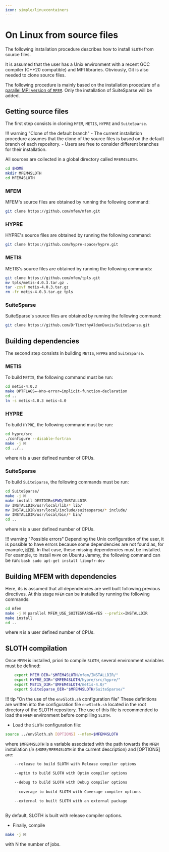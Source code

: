 ```yaml
---
icon: simple/linuxcontainers
---
```


# On Linux from source files

The following installation procedure describes how to install `SLOTH` from source files. 

It is assumed that the user has a Unix environment with a recent GCC compiler (C++20 compatible) and MPI libraries. Obviously, Git is also needed to clone source files.

The following procedure is mainly based on the installation procedure of a [parallel MPI version of `MFEM`](https://mfem.org/building/). 
Only the installation of SuiteSparse will be added.


## __Getting source files__

The first step consists in cloning `MFEM`, `METIS`, `HYPRE` and `SuiteSparse`.

!!! warning "Clone of the default branch"
    - The current installation procedure assumes that the clone of the source files is based on the default branch of each repository.
    - Users are free to consider different branches for their installation.

All sources are collected in a global directory called `MFEM4SLOTH`. 

```bash
cd $HOME
mkdir MFEM4SLOTH
cd MFEM4SLOTH
```

### MFEM
MFEM's source files are obtained by running the following command:

```bash
git clone https://github.com/mfem/mfem.git
```

### HYPRE
HYPRE's source files are obtained by running the following command:

```bash
git clone https://github.com/hypre-space/hypre.git
```

### METIS
METIS's source files are obtained by running the following commands:

```bash
git clone https://github.com/mfem/tpls.git
mv tpls/metis-4.0.3.tar.gz .
tar -zxvf metis-4.0.3.tar.gz
rm -fr metis-4.0.3.tar.gz tpls
```

### SuiteSparse
SuiteSparse's source files are obtained by running the following command:

```bash
git clone https://github.com/DrTimothyAldenDavis/SuiteSparse.git
```

## __Building dependencies__
The second step consists in building `METIS`, `HYPRE` and `SuiteSparse`.

### METIS
To build `METIS`, the following command must be run:

```bash
cd metis-4.0.3
make OPTFLAGS=-Wno-error=implicit-function-declaration
cd ..
ln -s metis-4.0.3 metis-4.0
```
### HYPRE 

To build `HYPRE`, the following command must be run:

```bash
cd hypre/src
./configure --disable-fortran
make -j N
cd ../..
```
where `N` is a user defined number of CPUs.


### SuiteSparse
To build `SuiteSparse`, the following commands must be run:

```bash 
cd SuiteSparse/
make -j N
make install DESTDIR=$PWD/INSTALLDIR
mv INSTALLDIR/usr/local/lib/* lib/
mv INSTALLDIR/usr/local/include/suitesparse/* include/
mv INSTALLDIR/usr/local/bin/* bin/
cd ..
```
where `N` is a user defined number of CPUs.

!!! warning "Possible errors"
    Depending the Unix configuration of the user, it is possible to have errors because some dependencies are not found as, for example, [`MFPR`](https://www.mpfr.org/mpfr-current/mpfr.html). In that case, these missing dependencies must be installed. 
    For example, to install `MFPR` on Ubuntu Jammy, the following command can be run:
    ```bash
    sudo apt-get install libmpfr-dev
    ```

## __Building MFEM with dependencies__
Here, its is assumed that all dependencies are well built following previous directives.
At this stage `MFEM` can be installed by running the following commands:

```bash
cd mfem
make -j N parallel MFEM_USE_SUITESPARSE=YES --prefix=INSTALLDIR
make install
cd ..
``` 
where `N` is a user defined number of CPUs.

## __SLOTH compilation__
Once `MFEM` is installed, priori to compile `SLOTH`, several environment variables must be defined:

```bash
    export MFEM_DIR="$MFEM4SLOTH/mfem/INSTALLDIR/"
    export HYPRE_DIR="$MFEM4SLOTH/hypre/src/hypre/"
    export METIS_DIR="$MFEM4SLOTH/metis-4.0/"
    export SuiteSparse_DIR="$MFEM4SLOTH/SuiteSparse/"
```

!!! tip "On the use of the  `envSloth.sh` configuration file"
    These definitions are written into the configuration file `envSloth.sh` located in the root directory of the SLOTH repository. 
    The use of this file is recommended to load the `MFEM` environment before compilling `SLOTH`.

- Load the `SLOTH` configuration file:
```bash
source ../envSloth.sh [OPTIONS] --mfem=$MFEM4SLOTH
```
where `$MFEM4SLOTH` is a variable associated with the path towards the `MFEM` installation (_ie_ `$HOME/MFEM4SLOTH` in the current description) and [OPTIONS] are:
```bash
    --release to build SLOTH with Release compiler options 

    --optim to build SLOTH with Optim compiler options 
        
    --debug to build SLOTH with Debug compiler options 
        
    --coverage to build SLOTH with Coverage compiler options 

    --external to built SLOTH with an external package
        
```

By default, SLOTH is built with release compiler options.


- Finally, compile 
```bash
make -j N 
```
with N the number of jobs.

